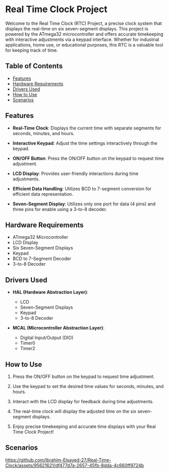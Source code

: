 # Real Time Clock Project

Welcome to the Real Time Clock (RTC) Project, a precise clock system that displays the real-time on six seven-segment displays. This project is powered by the ATmega32 microcontroller and offers accurate timekeeping with interactive adjustments via a keypad interface. Whether for industrial applications, home use, or educational purposes, this RTC is a valuable tool for keeping track of time.

## Table of Contents

- [Features](#features)
- [Hardware Requirements](#hardware-requirements)
- [Drivers Used](#drivers-used)
- [How to Use](#how-to-use)
- [Scenarios](#Scenarios)

## Features

- **Real-Time Clock**: Displays the current time with separate segments for seconds, minutes, and hours.

- **Interactive Keypad**: Adjust the time settings interactively through the keypad.

- **ON/OFF Button**: Press the ON/OFF button on the keypad to request time adjustment.

- **LCD Display**: Provides user-friendly interactions during time adjustments.

- **Efficient Data Handling**: Utilizes BCD to 7-segment conversion for efficient data representation.

- **Seven-Segment Display**: Utilizes only one port for data (4 pins) and three pins for enable using a 3-to-8 decoder.

## Hardware Requirements

- ATmega32 Microcontroller
- LCD Display
- Six Seven-Segment Displays
- Keypad
- BCD to 7-Segment Decoder
- 3-to-8 Decoder

## Drivers Used

- **HAL (Hardware Abstraction Layer)**:
  - LCD
  - Seven-Segment Displays
  - Keypad
  - 3-to-8 Decoder

- **MCAL (Microcontroller Abstraction Layer)**:
  - Digital Input/Output (DIO)
  - Timer0 
  - Timer2 

## How to Use

1. Press the ON/OFF button on the keypad to request time adjustment.

2. Use the keypad to set the desired time values for seconds, minutes, and hours.

3. Interact with the LCD display for feedback during time adjustments.

4. The real-time clock will display the adjusted time on the six seven-segment displays.

5. Enjoy precise timekeeping and accurate time displays with your Real Time Clock Project!

## Scenarios



https://github.com/Ibrahim-Elsayed-27/Real-Time-Clock/assets/95621621/df477d7a-2657-45fb-8dda-4c660ff9724b

